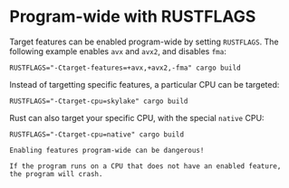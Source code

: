 # Program-wide with RUSTFLAGS

Target features can be enabled program-wide by setting `RUSTFLAGS`.
The following example enables `avx` and `avx2`, and disables `fma`:

```
RUSTFLAGS="-Ctarget-features=+avx,+avx2,-fma" cargo build
```

Instead of targetting specific features, a particular CPU can be targeted:

```
RUSTFLAGS="-Ctarget-cpu=skylake" cargo build
```

Rust can also target your specific CPU, with the special `native` CPU:

```
RUSTFLAGS="-Ctarget-cpu=native" cargo build
```


```admonish warning
Enabling features program-wide can be dangerous!

If the program runs on a CPU that does not have an enabled feature, the program will crash.
```
